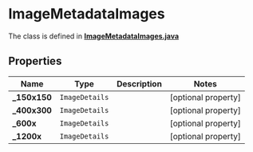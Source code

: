 

# ImageMetadataImages

The class is defined in **[ImageMetadataImages.java](../../src/main/java/org/openapitools/model/ImageMetadataImages.java)**

## Properties

Name | Type | Description | Notes
------------ | ------------- | ------------- | -------------
**_150x150** | `ImageDetails` |  |  [optional property]
**_400x300** | `ImageDetails` |  |  [optional property]
**_600x** | `ImageDetails` |  |  [optional property]
**_1200x** | `ImageDetails` |  |  [optional property]






